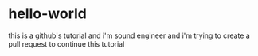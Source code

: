 # hello-world
this is a github's tutorial 
and i'm sound engineer 
and i'm trying to create a 
pull request to continue 
this tutorial
